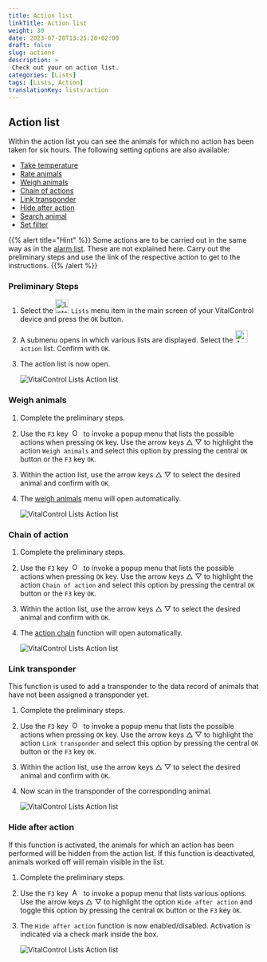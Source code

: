 ```yaml
---
title: Action list
linkTitle: Action list
weight: 30
date: 2023-07-28T13:25:28+02:00
draft: false
slug: actions
description: >
 Check out your on action list.
categories: [Lists]
tags: [Lists, Action]
translationKey: lists/action
---
```

## Action list

Within the action list you can see the animals for which no action has been taken for six hours. The following setting options are also available:

- [Take temperature](../alarm/#take-temperature)
- [Rate animals](../alarm/#rate-animal)
- [Weigh animals](../actions/#weigh-animals)
- [Chain of actions](../actions/#chain-of-action)
- [Link transponder](../actions/#link-transponder)
- [Hide after action](../actions/#hide-after-action)
- [Search animal](../alarm/#search-animal)
- [Set filter](../alarm/#set-filter)

{{% alert title="Hint" %}}
Some actions are to be carried out in the same way as in the [alarm list](../alarm). These are not explained here. Carry out the preliminary steps and use the link of the respective action to get to the instructions.
{{% /alert %}}

### Preliminary Steps

1. Select the <img src="/icons/main/lists.svg" width="28" align="bottom" alt="Lists" />  `Lists` menu item in the main screen of your VitalControl device and press the `OK` button.

2. A submenu opens in which various lists are displayed. Select the  <img src="/icons/actionlist.svg" width="25" align="bottom" alt="Action" /> `action` list. Confirm with `OK`.

3. The action list is now open.

   ![VitalControl Lists Action list](../images/firststeps3.png "Preliminary Steps")

### Weigh animals

1. Complete the preliminary steps.

2. Use the `F3` key &nbsp;<img src="/icons/footer/open-popup.svg" width="15" align="bottom" alt="Open popup" />&nbsp; to invoke a popup menu that lists the possible actions when pressing `OK` key. Use the arrow keys △ ▽ to highlight the action `Weigh animals` and select this option by pressing the central `OK` button or the `F3` key `OK`.

3. Within the action list, use the arrow keys △ ▽ to select the desired animal and confirm with `OK`.

4. The [weigh animals](..) menu will open automatically.

   ![VitalControl Lists Action list](../images/weightanimals.png "Weigh animals")

### Chain of action

1. Complete the preliminary steps.

2. Use the `F3` key &nbsp;<img src="/icons/footer/open-popup.svg" width="15" align="bottom" alt="Open popup" />&nbsp; to invoke a popup menu that lists the possible actions when pressing `OK` key. Use the arrow keys △ ▽ to highlight the action `Chain of action` and select this option by pressing the central `OK` button or the `F3` key `OK`.

3. Within the action list, use the arrow keys △ ▽ to select the desired animal and confirm with `OK`.

4. The [action chain](../../chain-of-actions) function will open automatically.

   ![VitalControl Lists Action list](../images/chainofaction.png "Chain of action")

### Link transponder

This function is used to add a transponder to the data record of animals that have not been assigned a transponder yet.

1. Complete the preliminary steps.

2. Use the `F3` key &nbsp;<img src="/icons/footer/open-popup.svg" width="15" align="bottom" alt="Open popup" />&nbsp; to invoke a popup menu that lists the possible actions when pressing `OK` key. Use the arrow keys △ ▽ to highlight the action `Link transponder` and select this option by pressing the central `OK` button or the `F3` key `OK`.

3. Within the action list, use the arrow keys △ ▽ to select the desired animal and confirm with `OK`.

4. Now scan in the transponder of the corresponding animal.

   ![VitalControl Lists Action list](../images/linktransponder.png "Link transponder")

### Hide after action

If this function is activated, the animals for which an action has been performed will be hidden from the action list. If this function is deactivated, animals worked off will remain visible in the list.

1. Complete the preliminary steps.

2. Use the `F3` key &nbsp;<img src="/icons/footer/open-popup.svg" width="15" align="bottom" alt="Actions" />&nbsp; to invoke a popup menu that lists various options. Use the arrow keys △ ▽ to highlight the option `Hide after action` and toggle this option by pressing the central `OK` button or the `F3` key `OK`.

3. The `Hide after action` function is now enabled/disabled. Activation is indicated via a check mark inside the box.

   ![VitalControl Lists Action list](../images/hideafteraction.png "Hide after action")
